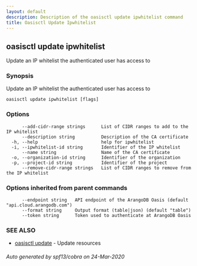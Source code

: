 ```yaml
---
layout: default
description: Description of the oasisctl update ipwhitelist command
title: Oasisctl Update Ipwhitelist
---
```

## oasisctl update ipwhitelist

Update an IP whitelist the authenticated user has access to

### Synopsis

Update an IP whitelist the authenticated user has access to

```
oasisctl update ipwhitelist [flags]
```

### Options

```
      --add-cidr-range strings      List of CIDR ranges to add to the IP whitelist
      --description string          Description of the CA certificate
  -h, --help                        help for ipwhitelist
  -i, --ipwhitelist-id string       Identifier of the IP whitelist
      --name string                 Name of the CA certificate
  -o, --organization-id string      Identifier of the organization
  -p, --project-id string           Identifier of the project
      --remove-cidr-range strings   List of CIDR ranges to remove from the IP whitelist
```

### Options inherited from parent commands

```
      --endpoint string   API endpoint of the ArangoDB Oasis (default "api.cloud.arangodb.com")
      --format string     Output format (table|json) (default "table")
      --token string      Token used to authenticate at ArangoDB Oasis
```

### SEE ALSO

* [oasisctl update](oasisctl-update.md)	 - Update resources

###### Auto generated by spf13/cobra on 24-Mar-2020
